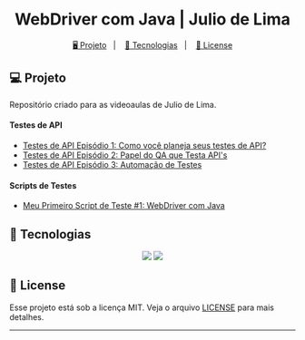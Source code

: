 <h1 align="center">
  WebDriver com Java | Julio de Lima
</h1>

<p align="center">
  
</p>

<p align="center">
  <a href="#-projeto">🖥️ Projeto</a>&nbsp;&nbsp;&nbsp;|&nbsp;&nbsp;&nbsp;
  <a href="#-tecnologias">🚀 Tecnologias</a>&nbsp;&nbsp;&nbsp;|&nbsp;&nbsp;&nbsp;
  <a href="#-license">📝 License</a>
</p>

## 💻 Projeto

Repositório criado para as videoaulas de Julio de Lima.

#### Testes de API

- [Testes de API Episódio 1: Como você planeja seus testes de API?](https://www.youtube.com/watch?v=jUukEkY0RGs&ab_channel=JuliodeLima)
- [Testes de API Episódio 2: Papel do QA que Testa API's](https://www.youtube.com/watch?v=lCTuhjSTn4Q&ab_channel=JuliodeLima)
- [Testes de API Episódio 3: Automação de Testes](https://www.youtube.com/watch?v=W3hUDLx_tGo&ab_channel=JuliodeLima)

#### Scripts de Testes

- [Meu Primeiro Script de Teste #1: WebDriver com Java](https://www.youtube.com/watch?v=lELENTQ-PWc&ab_channel=JuliodeLima)

## 🚀 Tecnologias

<p align="center">
  <img src="https://img.shields.io/badge/java-%23ED8B00.svg?style=for-the-badge&logo=java&logoColor=white">
  <img src="https://img.shields.io/badge/-selenium-%43B02A?style=for-the-badge&logo=selenium&logoColor=white">
</p>

## 📝 License

Esse projeto está sob a licença MIT. Veja o arquivo [LICENSE](LICENSE) para mais detalhes.

---
